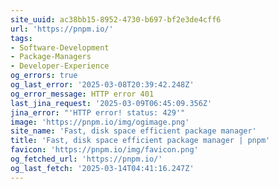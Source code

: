```yaml
---
site_uuid: ac38bb15-8952-4730-b697-bf2e3de4cff6
url: 'https://pnpm.io/'
tags:
- Software-Development
- Package-Managers
- Developer-Experience
og_errors: true
og_last_error: '2025-03-08T20:39:42.248Z'
og_error_message: HTTP error 401
last_jina_request: '2025-03-09T06:45:09.356Z'
jina_error: "'HTTP error! status: 429'"
image: 'https://pnpm.io/img/ogimage.png'
site_name: 'Fast, disk space efficient package manager'
title: 'Fast, disk space efficient package manager | pnpm'
favicon: 'https://pnpm.io/img/favicon.png'
og_fetched_url: 'https://pnpm.io/'
og_last_fetch: '2025-03-14T04:41:16.247Z'
---
```


